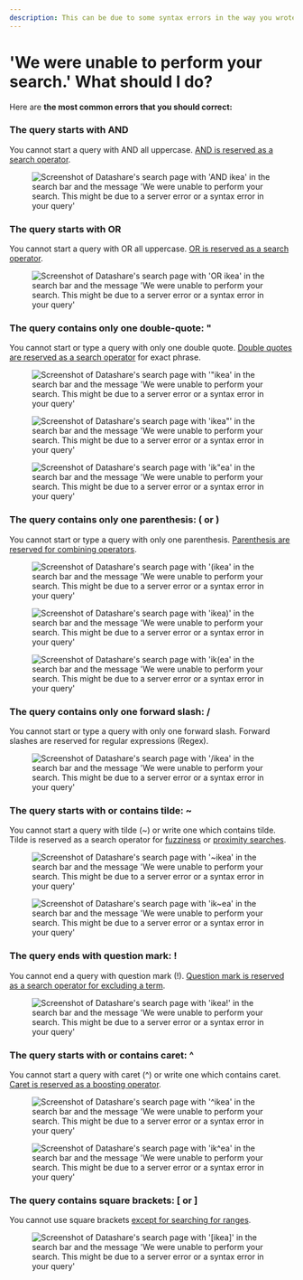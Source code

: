 ```yaml
---
description: This can be due to some syntax errors in the way you wrote your query.‌
---
```


# 'We were unable to perform your search.' What should I do?

Here are **the most common errors that you should correct:** ‌

### **The query starts with AND** <a href="#querie-s-start-s-with-and-all-uppercase" id="querie-s-start-s-with-and-all-uppercase"></a>

You cannot start a query with AND all uppercase. [AND is reserved as a search operator](../../search-with-operators.md#and-or).

<figure><img src="../../../.gitbook/assets/Screenshot 2025-06-17 at 10.21.32.png" alt="Screenshot of Datashare&#x27;s search page with &#x27;AND ikea&#x27; in the search bar and the message &#x27;We were unable to perform your search. This might be due to a server error or a syntax error in your query&#x27;"><figcaption></figcaption></figure>

### **The query starts with OR** <a href="#querie-s-start-s-with-or-all-uppercase" id="querie-s-start-s-with-or-all-uppercase"></a>

You cannot start a query with OR all uppercase. [OR is reserved as a search operator](../../search-with-operators.md#or-or-space).

<figure><img src="../../../.gitbook/assets/Screenshot 2025-06-17 at 10.22.08.png" alt="Screenshot of Datashare&#x27;s search page with &#x27;OR ikea&#x27; in the search bar and the message &#x27;We were unable to perform your search. This might be due to a server error or a syntax error in your query&#x27;"><figcaption></figcaption></figure>

### **The query contains only one double-quote: "** <a href="#querie-s-contain-s-only-one-double-quote-or-a-double-quote-in-a-word" id="querie-s-contain-s-only-one-double-quote-or-a-double-quote-in-a-word"></a>

‌You cannot start or type a query with only one double quote. [Double quotes are reserved as a search operator](../../search-with-operators.md#double-quotes-for-exact-phrase) for exact phrase.

<figure><img src="../../../.gitbook/assets/Screenshot 2025-06-17 at 10.23.04.png" alt="Screenshot of Datashare&#x27;s search page with &#x27;&#x22;ikea&#x27; in the search bar and the message &#x27;We were unable to perform your search. This might be due to a server error or a syntax error in your query&#x27;"><figcaption></figcaption></figure>

<figure><img src="../../../.gitbook/assets/Screenshot 2025-06-17 at 10.23.58.png" alt="Screenshot of Datashare&#x27;s search page with &#x27;ikea&#x22;&#x27; in the search bar and the message &#x27;We were unable to perform your search. This might be due to a server error or a syntax error in your query&#x27;"><figcaption></figcaption></figure>

<figure><img src="../../../.gitbook/assets/Screenshot 2025-06-17 at 10.24.27.png" alt="Screenshot of Datashare&#x27;s search page with &#x27;ik&#x22;ea&#x27; in the search bar and the message &#x27;We were unable to perform your search. This might be due to a server error or a syntax error in your query&#x27;"><figcaption></figcaption></figure>

### **The query contains only one parenthesis: ( or )** <a href="#querie-s-contain-s-only-one-double-quote-or-a-double-quote-in-a-word" id="querie-s-contain-s-only-one-double-quote-or-a-double-quote-in-a-word"></a>

‌You cannot start or type a query with only one parenthesis. [Parenthesis are reserved for combining operators](../../search-with-operators.md#combine-operators).

<figure><img src="../../../.gitbook/assets/Screenshot 2025-06-17 at 10.25.01.png" alt="Screenshot of Datashare&#x27;s search page with &#x27;(ikea&#x27; in the search bar and the message &#x27;We were unable to perform your search. This might be due to a server error or a syntax error in your query&#x27;"><figcaption></figcaption></figure>

<figure><img src="../../../.gitbook/assets/Screenshot 2025-06-17 at 10.25.25.png" alt="Screenshot of Datashare&#x27;s search page with &#x27;ikea)&#x27; in the search bar and the message &#x27;We were unable to perform your search. This might be due to a server error or a syntax error in your query&#x27;"><figcaption></figcaption></figure>

<figure><img src="../../../.gitbook/assets/Screenshot 2025-06-17 at 10.25.53.png" alt="Screenshot of Datashare&#x27;s search page with &#x27;ik(ea&#x27; in the search bar and the message &#x27;We were unable to perform your search. This might be due to a server error or a syntax error in your query&#x27;"><figcaption></figcaption></figure>

### **The query contains only one forward slash: /**

‌You cannot start or type a query with only one forward slash. Forward slashes are reserved for regular expressions (Regex).

<figure><img src="../../../.gitbook/assets/Screenshot 2025-06-17 at 10.26.49.png" alt="Screenshot of Datashare&#x27;s search page with &#x27;/ikea&#x27; in the search bar and the message &#x27;We were unable to perform your search. This might be due to a server error or a syntax error in your query&#x27;"><figcaption></figcaption></figure>

### **The query starts with or contains tilde:** \~ <a href="#querie-s-start-s-with-or-contain-tilde" id="querie-s-start-s-with-or-contain-tilde"></a>

‌You cannot start a query with tilde (\~) or write one which contains tilde. Tilde is reserved as a search operator for [fuzziness](../../search-with-operators.md#fuzziness) or [proximity searches](../../search-with-operators.md#proximity-searches).

<figure><img src="../../../.gitbook/assets/Screenshot 2025-06-17 at 16.01.44 (1).png" alt="Screenshot of Datashare&#x27;s search page with &#x27;~ikea&#x27; in the search bar and the message &#x27;We were unable to perform your search. This might be due to a server error or a syntax error in your query&#x27;"><figcaption></figcaption></figure>

<figure><img src="../../../.gitbook/assets/Screenshot 2025-06-17 at 16.02.17 (1).png" alt="Screenshot of Datashare&#x27;s search page with &#x27;ik~ea&#x27; in the search bar and the message &#x27;We were unable to perform your search. This might be due to a server error or a syntax error in your query&#x27;"><figcaption></figcaption></figure>

### **The query ends with question mark: !** <a href="#querie-s-start-s-with-or-contain-circumflex" id="querie-s-start-s-with-or-contain-circumflex"></a>

You cannot end a query with question mark (!). [Question mark is reserved as a search operator for excluding a term](../../search-with-operators.md#not-or-or).

<figure><img src="../../../.gitbook/assets/Screenshot 2025-06-17 at 16.16.19.png" alt="Screenshot of Datashare&#x27;s search page with &#x27;ikea!&#x27; in the search bar and the message &#x27;We were unable to perform your search. This might be due to a server error or a syntax error in your query&#x27;"><figcaption></figcaption></figure>

### **The query starts with or contains caret:** ^ <a href="#querie-s-start-s-with-or-contain-circumflex" id="querie-s-start-s-with-or-contain-circumflex"></a>

‌You cannot start a query with caret (^) or write one which contains caret. [Caret is reserved as a boosting operator](../../search-with-operators.md#boosting-operators).

<figure><img src="../../../.gitbook/assets/Screenshot 2025-06-17 at 16.17.40.png" alt="Screenshot of Datashare&#x27;s search page with &#x27;^ikea&#x27; in the search bar and the message &#x27;We were unable to perform your search. This might be due to a server error or a syntax error in your query&#x27;"><figcaption></figcaption></figure>

<figure><img src="../../../.gitbook/assets/Screenshot 2025-06-17 at 16.18.07.png" alt="Screenshot of Datashare&#x27;s search page with &#x27;ik^ea&#x27; in the search bar and the message &#x27;We were unable to perform your search. This might be due to a server error or a syntax error in your query&#x27;"><figcaption></figcaption></figure>

### The query **contains** square brackets: \[ or ]

You cannot use square brackets [except for searching for ranges](../../search-with-operators.md#search-with-metadata-fields).

<figure><img src="../../../.gitbook/assets/Screenshot 2025-06-17 at 16.19.13.png" alt="Screenshot of Datashare&#x27;s search page with &#x27;[ikea]&#x27; in the search bar and the message &#x27;We were unable to perform your search. This might be due to a server error or a syntax error in your query&#x27;"><figcaption></figcaption></figure>
